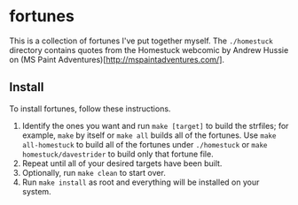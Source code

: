fortunes
========

This is a collection of fortunes I've put together myself. The `./homestuck`
directory contains quotes from the Homestuck webcomic by Andrew Hussie on
(MS Paint Adventures)[http://mspaintadventures.com/].

Install
-------

To install fortunes, follow these instructions.

1. Identify the ones you want and run `make [target]` to build the strfiles; for example, `make` by itself or `make all` builds all of the fortunes. Use `make all-homestuck` to build all of the fortunes under `./homestuck` or `make homestuck/davestrider` to build only that fortune file.
2. Repeat until all of your desired targets have been built.
3. Optionally, run `make clean` to start over.
4. Run `make install` as root and everything will be installed on your system.
